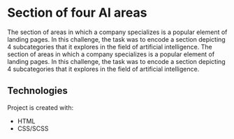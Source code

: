 # Section of four AI areas

The section of areas in which a company specializes is a popular element of landing pages.
In this challenge, the task was to encode a section depicting 4 subcategories that it explores in the field of artificial intelligence.
The section of areas in which a company specializes is a popular element of landing pages.
In this challenge, the task was to encode a section depicting 4 subcategories that it explores in the field of artificial intelligence.

## Technologies
Project is created with:
* HTML
* CSS/SCSS






